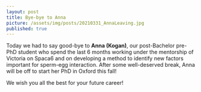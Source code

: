 ```yaml
---
layout: post
title: Bye-bye to Anna 
picture: /assets/img/posts/20210331_AnnaLeaving.jpg
published: true
---
```

Today we had to say good-bye to **Anna (Kogan)**, our post-Bachelor pre-PhD student who spend the last 6 months working under the mentorship of Victoria on Spaca6 and on developing a method to identify new factors important for sperm-egg interaction.
After some well-deserved break, Anna will be off to start her PhD in Oxford this fall!

We wish you all the best for your future career!
